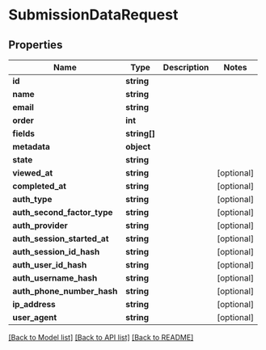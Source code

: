 # SubmissionDataRequest

## Properties
Name | Type | Description | Notes
------------ | ------------- | ------------- | -------------
**id** | **string** |  | 
**name** | **string** |  | 
**email** | **string** |  | 
**order** | **int** |  | 
**fields** | **string[]** |  | 
**metadata** | **object** |  | 
**state** | **string** |  | 
**viewed_at** | **string** |  | [optional] 
**completed_at** | **string** |  | [optional] 
**auth_type** | **string** |  | [optional] 
**auth_second_factor_type** | **string** |  | [optional] 
**auth_provider** | **string** |  | [optional] 
**auth_session_started_at** | **string** |  | [optional] 
**auth_session_id_hash** | **string** |  | [optional] 
**auth_user_id_hash** | **string** |  | [optional] 
**auth_username_hash** | **string** |  | [optional] 
**auth_phone_number_hash** | **string** |  | [optional] 
**ip_address** | **string** |  | [optional] 
**user_agent** | **string** |  | [optional] 

[[Back to Model list]](../README.md#documentation-for-models) [[Back to API list]](../README.md#documentation-for-api-endpoints) [[Back to README]](../README.md)


